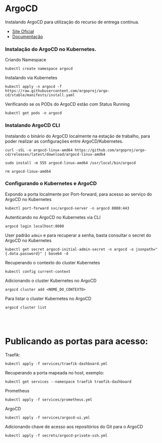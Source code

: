 # ArgoCD

Instalando ArgoCD para utilização do recurso de entrega contínua.

- [Site Oficial](https://argoproj.github.io/cd/)
- [Documentação](https://argo-cd.readthedocs.io/en/stable/getting_started/)


### Instalação do ArgoCD no Kubernetes.

Criando Namespace
```
kubectl create namespace argocd
```

Instalando via Kubernetes
```
kubectl apply -n argocd -f https://raw.githubusercontent.com/argoproj/argo-cd/stable/manifests/install.yaml
```

Verificando se os PODs do ArgoCD estão com Status Running
```
kubectl get pods -n argocd
```

### Instalando ArgoCD CLI

Instalando o binário do ArgoCD localmente na estação de trabalho, para poder realizar as configurações entre ArgoCD/Kubernetes.

```
curl -sSL -o argocd-linux-amd64 https://github.com/argoproj/argo-cd/releases/latest/download/argocd-linux-amd64

sudo install -m 555 argocd-linux-amd64 /usr/local/bin/argocd

rm argocd-linux-amd64
```

### Configurando o Kubernetes e ArgoCD

Expondo a porta localmente por Port-forward, para acesso ao serviço do ArgoCD no Kubernetes
```
kubectl port-forward svc/argocd-server -n argocd 8080:443
```

Autenticando no ArgoCD no Kubernetes via CLI
```
argocd login localhost:8080
```

User padrão ```admin``` e para recuperar a senha, basta consultar o secret do ArgoCD no Kubernetes
```
kubectl get secret argocd-initial-admin-secret -n argocd -o jsonpath="{.data.password}" | base64 -d
```

Recuperando o contexto do cluster Kubernetes
```
kubectl config current-context
```

Adicionando o cluster Kubernetes no ArgoCD
```
argocd cluster add <NOME_DO_CONTEXTO>
```

Para listar o cluster Kubernetes no ArgoCD
```
argocd cluster list
```

<br><br>

# Publicando as portas para acesso:

Traefik:
```
kubectl apply -f services/traefik-dashboard.yml
```
Recuperando a porta mapeada no host, exemplo:
```
kubectl get services --namespace traefik traefik-dashboard
```

Prometheus
```
kubectl apply -f services/prometheus.yml
```

ArgoCD
```
kubectl apply -f services/argocd-ui.yml
```

Adicionando chave de acesso aos repositórios do Git para o ArgoCD
```
kubectl apply -f secrets/argocd-private-ssh.yml
```
